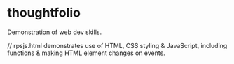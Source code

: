 # thoughtfolio
Demonstration of web dev skills.

// rpsjs.html demonstrates use of HTML, CSS styling & JavaScript, including functions & making HTML element changes on events.